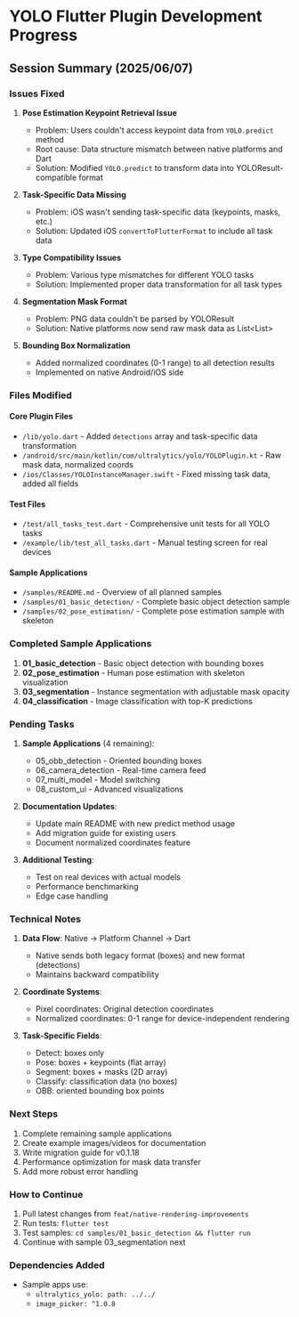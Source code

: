 # YOLO Flutter Plugin Development Progress

## Session Summary (2025/06/07)

### Issues Fixed

1. **Pose Estimation Keypoint Retrieval Issue**

   - Problem: Users couldn't access keypoint data from `YOLO.predict` method
   - Root cause: Data structure mismatch between native platforms and Dart
   - Solution: Modified `YOLO.predict` to transform data into YOLOResult-compatible format

2. **Task-Specific Data Missing**

   - Problem: iOS wasn't sending task-specific data (keypoints, masks, etc.)
   - Solution: Updated iOS `convertToFlutterFormat` to include all task data

3. **Type Compatibility Issues**

   - Problem: Various type mismatches for different YOLO tasks
   - Solution: Implemented proper data transformation for all task types

4. **Segmentation Mask Format**

   - Problem: PNG data couldn't be parsed by YOLOResult
   - Solution: Native platforms now send raw mask data as List<List<Double>>

5. **Bounding Box Normalization**
   - Added normalized coordinates (0-1 range) to all detection results
   - Implemented on native Android/iOS side

### Files Modified

#### Core Plugin Files

- `/lib/yolo.dart` - Added `detections` array and task-specific data transformation
- `/android/src/main/kotlin/com/ultralytics/yolo/YOLOPlugin.kt` - Raw mask data, normalized coords
- `/ios/Classes/YOLOInstanceManager.swift` - Fixed missing task data, added all fields

#### Test Files

- `/test/all_tasks_test.dart` - Comprehensive unit tests for all YOLO tasks
- `/example/lib/test_all_tasks.dart` - Manual testing screen for real devices

#### Sample Applications

- `/samples/README.md` - Overview of all planned samples
- `/samples/01_basic_detection/` - Complete basic object detection sample
- `/samples/02_pose_estimation/` - Complete pose estimation sample with skeleton

### Completed Sample Applications

1. **01_basic_detection** - Basic object detection with bounding boxes
2. **02_pose_estimation** - Human pose estimation with skeleton visualization
3. **03_segmentation** - Instance segmentation with adjustable mask opacity
4. **04_classification** - Image classification with top-K predictions

### Pending Tasks

1. **Sample Applications** (4 remaining):

   - 05_obb_detection - Oriented bounding boxes
   - 06_camera_detection - Real-time camera feed
   - 07_multi_model - Model switching
   - 08_custom_ui - Advanced visualizations

2. **Documentation Updates**:

   - Update main README with new predict method usage
   - Add migration guide for existing users
   - Document normalized coordinates feature

3. **Additional Testing**:
   - Test on real devices with actual models
   - Performance benchmarking
   - Edge case handling

### Technical Notes

1. **Data Flow**: Native → Platform Channel → Dart

   - Native sends both legacy format (boxes) and new format (detections)
   - Maintains backward compatibility

2. **Coordinate Systems**:

   - Pixel coordinates: Original detection coordinates
   - Normalized coordinates: 0-1 range for device-independent rendering

3. **Task-Specific Fields**:
   - Detect: boxes only
   - Pose: boxes + keypoints (flat array)
   - Segment: boxes + masks (2D array)
   - Classify: classification data (no boxes)
   - OBB: oriented bounding box points

### Next Steps

1. Complete remaining sample applications
2. Create example images/videos for documentation
3. Write migration guide for v0.1.18
4. Performance optimization for mask data transfer
5. Add more robust error handling

### How to Continue

1. Pull latest changes from `feat/native-rendering-improvements`
2. Run tests: `flutter test`
3. Test samples: `cd samples/01_basic_detection && flutter run`
4. Continue with sample 03_segmentation next

### Dependencies Added

- Sample apps use:
  - `ultralytics_yolo: path: ../../`
  - `image_picker: ^1.0.8`
